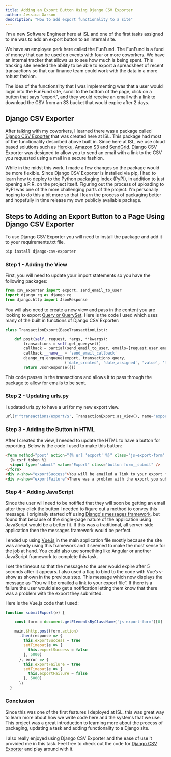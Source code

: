 ```yaml
---
title: Adding an Export Button Using Django CSV Exporter
author: Jessica Garson
description: "How to add export functionality to a site"
---
```


I'm a new Software Engineer here at ISL and one of the first tasks assigned to me was to add an export button to an internal site.

We have an employee perk here called the FunFund. The FunFund is a fund of money that can be used on events with four or more coworkers. We have an internal tracker that allows us to see how much is being spent. This tracking site needed the ability to be able to export a spreadsheet of recent transactions so that our finance team could work with the data in a more robust fashion.

The idea of the functionality that I was implementing was that a user would login into the FunFund site, scroll to the bottom of the page, click on a button that says "export", and they would receive an email with a link to download the CSV from an S3 bucket that would expire after 2 days.

## Django CSV Exporter
After talking with my coworkers, I learned there was a package called [Django CSV Exporter](https://sudo.isl.co/django-csv-exporter-the-one-that-does-it-all/) that was created here at ISL. This package had most of the functionality described above built in. Since here at ISL, we use cloud based solutions such as [Heroku](https://www.heroku.com), [Amazon S3](https://aws.amazon.com/s3/) and [SendGrid](https://sendgrid.com/). Django CSV Exporter was designed to allow you to send an email with a link to the CSV you requested using a mail in a secure fashion.

While in the midst this work, I made a few changes so the package would be more flexible. Since Django CSV Exporter is installed via pip, I had to learn how to deploy to the Python packaging index ([PyPI](https://pypi.python.org/pypi)), in addition to just opening a P.R. on the project itself. Figuring out the process of uploading to PyPI was one of the more challenging parts of the project. I'm personally hoping to do this a bit more so that I learn the process of packaging better and hopefully in time release my own publicly available package.


## Steps to Adding an Export Button to a Page Using Django CSV Exporter
To use Django CSV Exporter you will need to install the package and add it to your requirements.txt file.

```bash
pip install django-csv-exporter
```

### Step 1 - Adding the View
First, you will need to update your import statements so you have the following packages:

```python
from csv_exporter import export, send_email_to_user
import django_rq as django_rq
from django.http import JsonResponse
```
You will also need to create a new view and pass in the content you are looking to export [Query or QuerySet](https://docs.djangoproject.com/en/1.11/topics/db/queries/). Here is the code I used which uses many of the built in functions of Django CSV Exporter:

```python
class TransactionExport(BaseTransactionList):

    def post(self, request, *args, **kwargs):
        transactions = self.get_queryset()
        callback = partial(send_email_to_user, emails=[request.user.email], subject='[FunFund] Your data export is ready')
        callback.__name__ = 'send_email_callback'
        django_rq.enqueue(export, transactions.query,
                          ('date_created', 'date_assigned', 'value', 'title', 'description', 'attendees', 'author'), callback=callback)
        return JsonResponse({})
```
This code passes in the transactions and allows it to pass through the package to allow for emails to be sent.

### Step 2 - Updating urls.py
I updated urls.py to have a url for my new export view.

```python
url(r'^transactions/export/$', TransactionExport.as_view(), name='export'),
```

### Step 3 - Adding the Button in HTML
After I created the view, I needed to update the HTML to have a button for exporting. Below is the code I used to make this button:

```html
<form method="post" action="{% url 'export' %}" class="js-export-form" v-on:submit.prevent="submitExport">
  {% csrf_token %}
  <input type="submit" value="Export" class="button form__submit" />
</form>
<div v-show="exportSuccess">You will be emailed a link to your export file.</div>
<div v-show="exportFailure">There was a problem with the export you submitted.</div>
```

### Step 4 - Adding JavaScript
Since the user will need to be notified that they will soon be getting an email after they click the button I needed to figure out a method to convey this message. I originally started off using [Django's messages framework](https://docs.djangoproject.com/en/1.11/ref/contrib/messages/), but found that  because of the single-page nature of the application using JavaScript would be a better fit. If this was a traditional, all server-side application then the messages framework would be perfect.

I ended up using [Vue.js](https://Vuejs.org/) in the main application file mostly because the site was already using this framework and it seemed to make the most sense for the job at hand. You could also use something like Angular or another JavaScript framework to complete this task.

I set the timeout so that the message to the user would expire after 5 seconds after it appears. I also used a flag to bind to the code with Vue’s v-show as shown in the previous step. This message which now displays the message as “You will be emailed a link to your export file”. If there is a failure the user would also get a notification letting them know that there was a problem with the export they submitted.

Here is the Vue.js code that I used:

```javascript
function submitExport(e) {

    const form = document.getElementsByClassName('js-export-form')[0]

    main.$http.post(form.action)
      .then(response => {
        this.exportSuccess = true
        setTimeout(e => {
          this.exportSuccess = false
        }, 5000)
      }, error => {
        this.exportFailure = true
        setTimeout(e => {
          this.exportFailure = false
        }, 5000)
      })
  }
  ```

### Conclusion
Since this was one of the first features I deployed at ISL, this was great way to learn more about how we write code here and the systems that we use. This project was a great introduction to learning more about the process of packaging, updating a task and adding functionality to a Django site.

I also really enjoyed using Django CSV Exporter and the ease of use it provided me in this task. Feel free to check out the code for [Django CSV Exporter](https://github.com/istrategylabs/django-csv-exporter) and play around with it.
